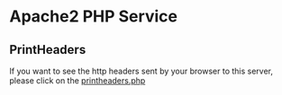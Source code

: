 # Apache2 PHP Service

## PrintHeaders

If you want to see the http headers sent by your browser to this server, please click on the <a href="printheader.php">printheaders.php</a> 


